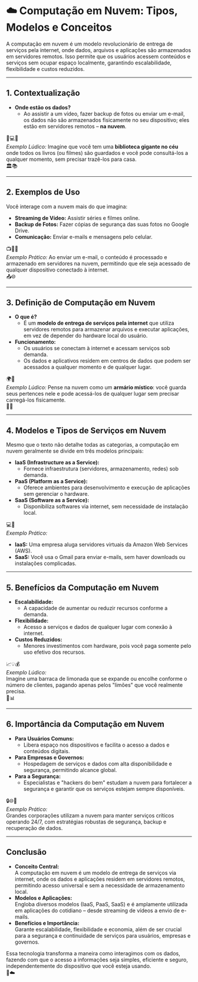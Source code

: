 # ☁️ Computação em Nuvem: Tipos, Modelos e Conceitos

A computação em nuvem é um modelo revolucionário de entrega de serviços pela internet, onde dados, arquivos e aplicações são armazenados em servidores remotos. Isso permite que os usuários acessem conteúdos e serviços sem ocupar espaço localmente, garantindo escalabilidade, flexibilidade e custos reduzidos.

---

## 1. Contextualização

- **Onde estão os dados?**  
  - Ao assistir a um vídeo, fazer backup de fotos ou enviar um e-mail, os dados não são armazenados fisicamente no seu dispositivo; eles estão em servidores remotos – **na nuvem**.
  
📱💻📡  
*Exemplo Lúdico:* Imagine que você tem uma **biblioteca gigante no céu** onde todos os livros (ou filmes) são guardados e você pode consultá-los a qualquer momento, sem precisar trazê-los para casa.  
🏛️📚

---

## 2. Exemplos de Uso

Você interage com a nuvem mais do que imagina:
- **Streaming de Vídeo:** Assistir séries e filmes online.
- **Backup de Fotos:** Fazer cópias de segurança das suas fotos no Google Drive.
- **Comunicação:** Enviar e-mails e mensagens pelo celular.

📺📧📁  
*Exemplo Prático:* Ao enviar um e-mail, o conteúdo é processado e armazenado em servidores na nuvem, permitindo que ele seja acessado de qualquer dispositivo conectado à internet.  
📤🌐

---

## 3. Definição de Computação em Nuvem

- **O que é?**  
  - É um **modelo de entrega de serviços pela internet** que utiliza servidores remotos para armazenar arquivos e executar aplicações, em vez de depender do hardware local do usuário.
- **Funcionamento:**  
  - Os usuários se conectam à internet e acessam serviços sob demanda.
  - Os dados e aplicativos residem em centros de dados que podem ser acessados a qualquer momento e de qualquer lugar.

🌍🔗  
*Exemplo Lúdico:* Pense na nuvem como um **armário místico**: você guarda seus pertences nele e pode acessá-los de qualquer lugar sem precisar carregá-los fisicamente.  
🧳✨

---

## 4. Modelos e Tipos de Serviços em Nuvem

Mesmo que o texto não detalhe todas as categorias, a computação em nuvem geralmente se divide em três modelos principais:
  
- **IaaS (Infrastructure as a Service):**  
  - Fornece infraestrutura (servidores, armazenamento, redes) sob demanda.
- **PaaS (Platform as a Service):**  
  - Oferece ambientes para desenvolvimento e execução de aplicações sem gerenciar o hardware.
- **SaaS (Software as a Service):**  
  - Disponibiliza softwares via internet, sem necessidade de instalação local.

💻🚀  
*Exemplo Prático:*  
- **IaaS:** Uma empresa aluga servidores virtuais da Amazon Web Services (AWS).  
- **SaaS:** Você usa o Gmail para enviar e-mails, sem haver downloads ou instalações complicadas.

---

## 5. Benefícios da Computação em Nuvem

- **Escalabilidade:**  
  - A capacidade de aumentar ou reduzir recursos conforme a demanda.
- **Flexibilidade:**  
  - Acesso a serviços e dados de qualquer lugar com conexão à internet.
- **Custos Reduzidos:**  
  - Menores investimentos com hardware, pois você paga somente pelo uso efetivo dos recursos.

📈💡💰  
*Exemplo Lúdico:*  
Imagine uma barraca de limonada que se expande ou encolhe conforme o número de clientes, pagando apenas pelos "limões" que você realmente precisa.  
🍋📊

---

## 6. Importância da Computação em Nuvem

- **Para Usuários Comuns:**  
  - Libera espaço nos dispositivos e facilita o acesso a dados e conteúdos digitais.
- **Para Empresas e Governos:**  
  - Hospedagem de serviços e dados com alta disponibilidade e segurança, permitindo alcance global.
- **Para a Segurança:**  
  - Especialistas e "hackers do bem" estudam a nuvem para fortalecer a segurança e garantir que os serviços estejam sempre disponíveis.

🔒🌐👥  
*Exemplo Prático:*  
Grandes corporações utilizam a nuvem para manter serviços críticos operando 24/7, com estratégias robustas de segurança, backup e recuperação de dados.

---

## Conclusão

- **Conceito Central:**  
  A computação em nuvem é um modelo de entrega de serviços via internet, onde os dados e aplicações residem em servidores remotos, permitindo acesso universal e sem a necessidade de armazenamento local.
- **Modelos e Aplicações:**  
  Engloba diversos modelos (IaaS, PaaS, SaaS) e é amplamente utilizada em aplicações do cotidiano – desde streaming de vídeos a envio de e-mails.
- **Benefícios e Importância:**  
  Garante escalabilidade, flexibilidade e economia, além de ser crucial para a segurança e continuidade de serviços para usuários, empresas e governos.

Essa tecnologia transforma a maneira como interagimos com os dados, fazendo com que o acesso a informações seja simples, eficiente e seguro, independentemente do dispositivo que você esteja usando.  
🌟☁️